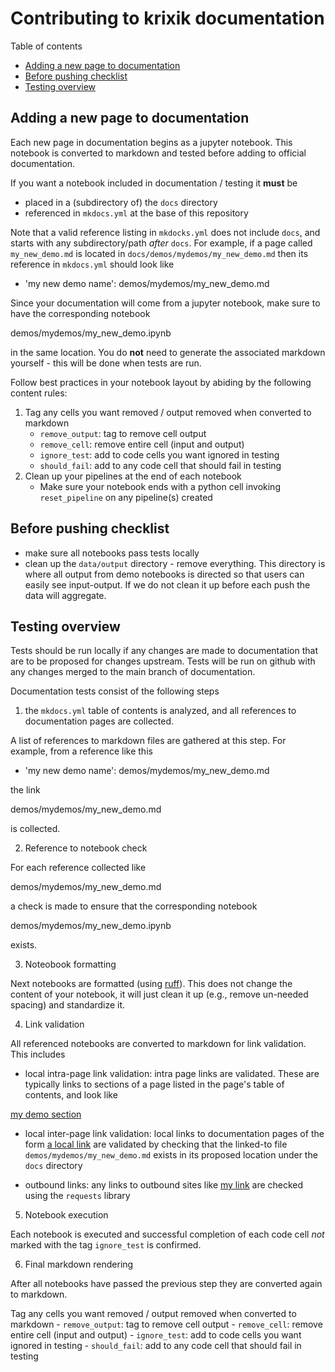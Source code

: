 # Contributing to krixik documentation

Table of contents

- [Adding a new page to documentation](#adding-a-new-page-to-documentation)
- [Before pushing checklist](#before-pushing-checklist)
- [Testing overview](#testing-overview)


## Adding a new page to documentation

Each new page in documentation begins as a jupyter notebook.  This notebook is converted to markdown and tested before adding to official documentation.

If you want a notebook included in documentation / testing it **must** be 

- placed in a (subdirectory of) the `docs` directory
- referenced in `mkdocs.yml` at the base of this repository

Note that a valid reference listing in `mkdocks.yml` does not include `docs`, and starts with any subdirectory/path *after* `docs`.  For example, if a page called `my_new_demo.md` is located in `docs/demos/mydemos/my_new_demo.md` then its reference in `mkdocs.yml` should look like

- 'my new demo name': demos/mydemos/my_new_demo.md

Since your documentation will come from a jupyter notebook, make sure to have the corresponding notebook

demos/mydemos/my_new_demo.ipynb

in the same location.  You do **not** need to generate the associated markdown yourself - this will be done when tests are run.


Follow best practices in your notebook layout by abiding by the following content rules:

1.  Tag any cells you want removed / output removed when converted to markdown
    - `remove_output`: tag to remove cell output 
    - `remove_cell`: remove entire cell (input and output)
    - `ignore_test`: add to code cells you want ignored in testing
    - `should_fail`: add to any code cell that should fail in testing
2.  Clean up your pipelines at the end of each notebook
    - Make sure your notebook ends with a python cell invoking `reset_pipeline` on any pipeline(s) created

## Before pushing checklist

- make sure all notebooks pass tests locally
- clean up the `data/output` directory - remove everything.  This directory is where all output from demo notebooks is directed so that users can easily see input-output.  If we do not clean it up before each push the data will aggregate.


## Testing overview

Tests should be run locally if any changes are made to documentation that are to be proposed for changes upstream.  Tests will be run on github with any changes merged to the main branch of documentation.

Documentation tests consist of the following steps

1.  the `mkdocs.yml` table of contents is analyzed, and all references to documentation pages are collected.  

A list of references to markdown files are gathered at this step.  For example, from a reference like this

- 'my new demo name': demos/mydemos/my_new_demo.md

the link 

demos/mydemos/my_new_demo.md

is collected.


2.  Reference to notebook check

For each reference collected like

demos/mydemos/my_new_demo.md

a check is made to ensure that the corresponding notebook

demos/mydemos/my_new_demo.ipynb

exists.


3.  Noteobook formatting

Next notebooks are formatted (using [ruff](https://github.com/astral-sh/ruff)).  This does not change the content of your notebook, it will just clean it up (e.g., remove un-needed spacing) and standardize it. 


4.  Link validation

All referenced notebooks are converted to markdown for link validation.  This includes

- local intra-page link validation: intra page links are validated.  These are typically links to sections of a page listed in the page's table of contents, and look like

[my demo section](#my-demo-section)


- local inter-page link validation: local links to documentation pages of the form [a local link](demos/mydemos/my_new_demo.md) are validated by checking that the linked-to file `demos/mydemos/my_new_demo.md` exists in its proposed location under the `docs` directory

- outbound links: any links to outbound sites like [my link](https://google.com) are checked using the `requests` library


5.  Notebook execution

Each notebook is executed and successful completion of each code cell *not* marked with the tag `ignore_test` is confirmed.

6.  Final markdown rendering

After all notebooks have passed the previous step they are converted again to markdown.

Tag any cells you want removed / output removed when converted to markdown
    - `remove_output`: tag to remove cell output 
    - `remove_cell`: remove entire cell (input and output)
    - `ignore_test`: add to code cells you want ignored in testing
    - `should_fail`: add to any code cell that should fail in testing